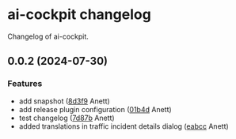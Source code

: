 # ai-cockpit changelog

Changelog of ai-cockpit.

## 0.0.2 (2024-07-30)

### Features

-  add snapshot ([8d3f9](https://github.com/starwit/ai-cockpit/commit/8d3f9eb5b212804) Anett)  
-  add release plugin configuration ([01b4d](https://github.com/starwit/ai-cockpit/commit/01b4d13ca26cebc) Anett)  
-  test changelog ([7d87b](https://github.com/starwit/ai-cockpit/commit/7d87bdd84796f67) Anett)  
-  added translations in traffic incident details dialog ([eabcc](https://github.com/starwit/ai-cockpit/commit/eabcc344d0441a1) Anett)  

